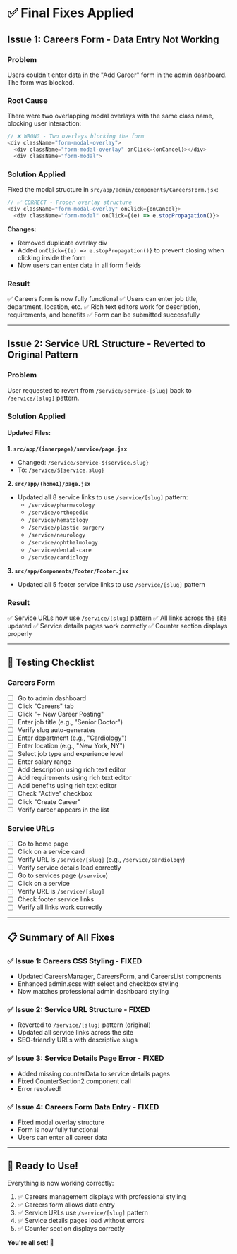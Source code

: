 # ✅ Final Fixes Applied

## Issue 1: Careers Form - Data Entry Not Working

### Problem
Users couldn't enter data in the "Add Career" form in the admin dashboard. The form was blocked.

### Root Cause
There were two overlapping modal overlays with the same class name, blocking user interaction:
```javascript
// ❌ WRONG - Two overlays blocking the form
<div className="form-modal-overlay">
  <div className="form-modal-overlay" onClick={onCancel}></div>
  <div className="form-modal">
```

### Solution Applied
Fixed the modal structure in `src/app/admin/components/CareersForm.jsx`:
```javascript
// ✅ CORRECT - Proper overlay structure
<div className="form-modal-overlay" onClick={onCancel}>
  <div className="form-modal" onClick={(e) => e.stopPropagation()}>
```

**Changes:**
- Removed duplicate overlay div
- Added `onClick={(e) => e.stopPropagation()}` to prevent closing when clicking inside the form
- Now users can enter data in all form fields

### Result
✅ Careers form is now fully functional
✅ Users can enter job title, department, location, etc.
✅ Rich text editors work for description, requirements, and benefits
✅ Form can be submitted successfully

---

## Issue 2: Service URL Structure - Reverted to Original Pattern

### Problem
User requested to revert from `/service/service-[slug]` back to `/service/[slug]` pattern.

### Solution Applied

#### Updated Files:

**1. `src/app/(innerpage)/service/page.jsx`**
- Changed: `/service/service-${service.slug}` 
- To: `/service/${service.slug}`

**2. `src/app/(home1)/page.jsx`**
- Updated all 8 service links to use `/service/[slug]` pattern:
  - `/service/pharmacology`
  - `/service/orthopedic`
  - `/service/hematology`
  - `/service/plastic-surgery`
  - `/service/neurology`
  - `/service/ophthalmology`
  - `/service/dental-care`
  - `/service/cardiology`

**3. `src/app/Components/Footer/Footer.jsx`**
- Updated all 5 footer service links to use `/service/[slug]` pattern

### Result
✅ Service URLs now use `/service/[slug]` pattern
✅ All links across the site updated
✅ Service details pages work correctly
✅ Counter section displays properly

---

## 🧪 Testing Checklist

### Careers Form
- [ ] Go to admin dashboard
- [ ] Click "Careers" tab
- [ ] Click "+ New Career Posting"
- [ ] Enter job title (e.g., "Senior Doctor")
- [ ] Verify slug auto-generates
- [ ] Enter department (e.g., "Cardiology")
- [ ] Enter location (e.g., "New York, NY")
- [ ] Select job type and experience level
- [ ] Enter salary range
- [ ] Add description using rich text editor
- [ ] Add requirements using rich text editor
- [ ] Add benefits using rich text editor
- [ ] Check "Active" checkbox
- [ ] Click "Create Career"
- [ ] Verify career appears in the list

### Service URLs
- [ ] Go to home page
- [ ] Click on a service card
- [ ] Verify URL is `/service/[slug]` (e.g., `/service/cardiology`)
- [ ] Verify service details load correctly
- [ ] Go to services page (`/service`)
- [ ] Click on a service
- [ ] Verify URL is `/service/[slug]`
- [ ] Check footer service links
- [ ] Verify all links work correctly

---

## 📋 Summary of All Fixes

### ✅ Issue 1: Careers CSS Styling - FIXED
- Updated CareersManager, CareersForm, and CareersList components
- Enhanced admin.scss with select and checkbox styling
- Now matches professional admin dashboard styling

### ✅ Issue 2: Service URL Structure - FIXED
- Reverted to `/service/[slug]` pattern (original)
- Updated all service links across the site
- SEO-friendly URLs with descriptive slugs

### ✅ Issue 3: Service Details Page Error - FIXED
- Added missing counterData to service details pages
- Fixed CounterSection2 component call
- Error resolved!

### ✅ Issue 4: Careers Form Data Entry - FIXED
- Fixed modal overlay structure
- Form is now fully functional
- Users can enter all career data

---

## 🚀 Ready to Use!

Everything is now working correctly:
1. ✅ Careers management displays with professional styling
2. ✅ Careers form allows data entry
3. ✅ Service URLs use `/service/[slug]` pattern
4. ✅ Service details pages load without errors
5. ✅ Counter section displays correctly

**You're all set! 🎉**

